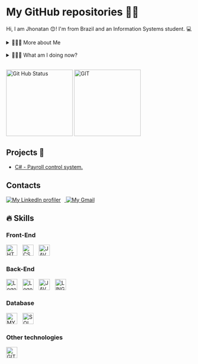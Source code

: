 # My GitHub repositories 👋🏼

Hi, I am Jhonatan 😊! I'm from Brazil and an Information Systems student. 💻

<details>
    <summary>🙋🏼‍♂️ More about Me</summary>
    
- 👨🏼‍🎓 I'm 26 years old, graduated in Systems Analysis and Development, and currently pursuing a Bachelor's degree in Information Systems (3rd semester)

- 💼 I'm looking for an internship opportunity in the technology field, with a focus on development.

- 👨🏼‍💻 Back-End Developer

- 👨🏼‍💻 Desktop Developer

</details>

<br>

<details>
    <summary>🙇🏼‍♂️ What am I doing now?</summary>

* 📘 Studying object-oriented programming and APIs with C#

* 📘 Studying Python.
</details>

<br>
<p align = "left">
    <img
        alt = "Git Hub Status"
        height = 180
        src="https://github-readme-stats.vercel.app/api?username=JhontanRd&show_icons=true&theme=highcontrast&include_all_commits=true"
    />
    <img
        alt = "GIT"
        height = 180
        style = "padding-right: 10px;"
        src="https://github-readme-stats.vercel.app/api/top-langs/?username=JhontanRd&theme=highcontrast&layout=compact&custom_title=Technologies&langs_count=7"
    />
</p>

## Projects 🔗

* [C# - Payroll control system.](https://github.com/JhontanRd/PersonalDynamicPIM)



## Contacts

<p>
    <a href= "https://www.linkedin.com/in/jhonatanrodriguesol/">
        <img
            title = "My LinkedIn profiler"
            style = "padding-right: 10px;"
            src = "https://img.shields.io/badge/linkedin-%230077B5.svg?style=for-the-badge&logo=linkedin&logoColor=white"
        />
    </a>
    <a href= "mailto:jhon.devbr@gmail.com">
        <img
            title = "My Gmail"
            src = "https://img.shields.io/badge/Gmail-D14836?style=for-the-badge&logo=gmail&logoColor=white"
        />
    </a>
</p>


## 🔥 Skills

### Front-End 
<p align= "letf">
    <img 
        alt = "HTML"
        title = "HTML"
        width = 30
        style = "padding-right: 10px;"
        src="https://cdn.jsdelivr.net/gh/devicons/devicon@latest/icons/html5/html5-original.svg"
    />
    <img 
        alt = "CSS"
        title = "CSS"
        width = 30
        style = "padding-right: 10px;"
        src="https://cdn.jsdelivr.net/gh/devicons/devicon@latest/icons/css3/css3-original.svg"
    />
    <img 
        alt = "JAVASCRIPT"
        title = "JAVASCRIPT"
        width = 30
        style = "padding-right: 10px;"
        src="https://cdn.jsdelivr.net/gh/devicons/devicon@latest/icons/javascript/javascript-original.svg" 
    />
</P align = "left">

### Back-End
<p>
    <img 
        alt = "Logo C#"
        title = "C#"
        width = 30
        style = "padding-right: 10px;"
        src="https://cdn.jsdelivr.net/gh/devicons/devicon@latest/icons/csharp/csharp-original.svg"
    />
    <img 
        alt = "Logo Python"
        title = "PYTHON"
        width = 30
        style = "padding-right: 10px;"
        src="https://cdn.jsdelivr.net/gh/devicons/devicon@latest/icons/python/python-original.svg" 
    />
    <img 
        alt = "JAVA"
        title = "JAVA"
        width = 30
        style = "padding-right: 10px;"
        src="https://cdn.jsdelivr.net/gh/devicons/devicon@latest/icons/java/java-original.svg"
    />
    <img 
        alt = "LINGUAGEM C"
        title = "LINGUAGEM C"
        width = 30
        style = "padding-right: 10px;"
        src="https://cdn.jsdelivr.net/gh/devicons/devicon@latest/icons/c/c-original.svg"
    />    
</p>

### Database
<p align = "left">
    <img 
        alt = "MY SQL"
        title = "MY SQL"
        width = 30
        style = "padding-right: 10px;"
        src="https://cdn.jsdelivr.net/gh/devicons/devicon@latest/icons/mysql/mysql-original.svg"
    />
    <img 
        alt = "SQL SERVER"
        title = "SQL SERVER"
        width = 30
        style = "padding-right: 10px;"
        src="https://cdn.jsdelivr.net/gh/devicons/devicon@latest/icons/microsoftsqlserver/microsoftsqlserver-original.svg"
    /> 
</p>

### Other technologies
<p>
    <img 
        alt = "GIT"
        title = "GIT"
        width = 30
        style = "padding-right: 10px;"
        src="https://cdn.jsdelivr.net/gh/devicons/devicon@latest/icons/git/git-original.svg"
    />
</p>
